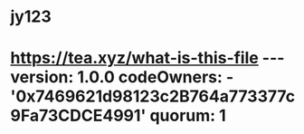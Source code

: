# jy123
# https://tea.xyz/what-is-this-file --- version: 1.0.0 codeOwners:   - '0x7469621d98123c2B764a773377c9Fa73CDCE4991' quorum: 1
